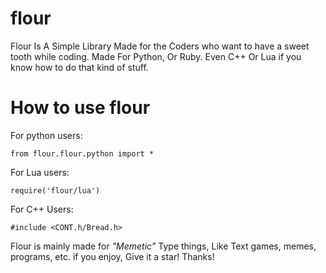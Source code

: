 # flour
Flour Is A Simple Library Made for the Coders who want to have a sweet tooth while coding. Made For Python, Or Ruby. Even C++ Or Lua if you know how to do that kind of stuff.


# How to use flour
For python users:
```
from flour.flour.python import *
```

For Lua users:
```
require('flour/lua')
```
For C++ Users:
```
#include <CONT.h/Bread.h>
```
Flour is mainly made for *"Memetic"* Type things, Like Text games, memes, programs, etc.
if you enjoy, Give it a star! Thanks!

